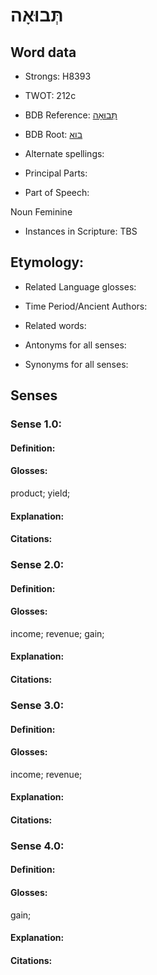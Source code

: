 # תְּבוּאָה

<!-- Status: S2="NeedsEdits" -->
<!-- Lexica used for edits:   -->

## Word data

* Strongs: H8393

* TWOT: 212c

* BDB Reference: [תְּבוּאָה](rc://en/bdb/dict/b.ap.ae)

* BDB Root: [בוא](rc://en/bdb/dict/b.ap.aa)

* Alternate spellings:

* Principal Parts:

* Part of Speech:

Noun Feminine

* Instances in Scripture: TBS

## Etymology:

* Related Language glosses:

* Time Period/Ancient Authors:

* Related words:

* Antonyms for all senses:

* Synonyms for all senses:

## Senses

### Sense 1.0:

#### Definition:

#### Glosses:

product; yield; 

#### Explanation:

#### Citations:



### Sense 2.0:

#### Definition:

#### Glosses:

income; revenue; gain; 

#### Explanation:

#### Citations:



### Sense 3.0:

#### Definition:

#### Glosses:

income; revenue; 

#### Explanation:

#### Citations:



### Sense 4.0:

#### Definition:

#### Glosses:

gain; 

#### Explanation:

#### Citations:



